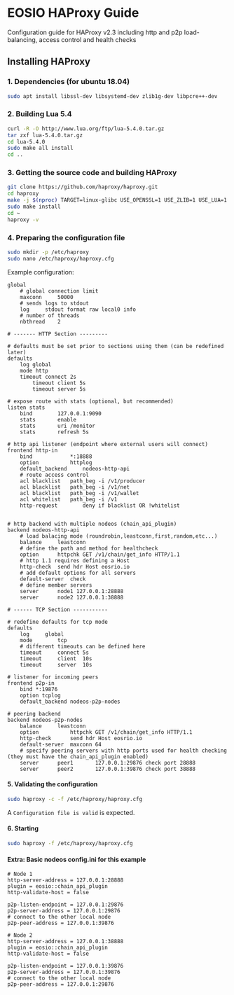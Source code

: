 # EOSIO HAProxy Guide

Configuration guide for HAProxy v2.3 including http and p2p load-balancing, access control and health checks

## Installing HAProxy

### 1. Dependencies (for ubuntu 18.04)
```bash
sudo apt install libssl-dev libsystemd-dev zlib1g-dev libpcre++-dev
```

### 2. Building Lua 5.4
```bash
curl -R -O http://www.lua.org/ftp/lua-5.4.0.tar.gz
tar zxf lua-5.4.0.tar.gz
cd lua-5.4.0
sudo make all install
cd ..
```

### 3. Getting the source code and building HAProxy
```bash
git clone https://github.com/haproxy/haproxy.git
cd haproxy
make -j $(nproc) TARGET=linux-glibc USE_OPENSSL=1 USE_ZLIB=1 USE_LUA=1 USE_PCRE=1 USE_SYSTEMD=1
sudo make install
cd ~
haproxy -v
```

### 4. Preparing the configuration file
```bash
sudo mkdir -p /etc/haproxy
sudo nano /etc/haproxy/haproxy.cfg
```

Example configuration:
```
global
	# global connection limit
	maxconn		50000
	# sends logs to stdout
	log		stdout format raw local0 info
	# number of threads
	nbthread	2

# ------- HTTP Section ---------

# defaults must be set prior to sections using them (can be redefined later)
defaults
	log global
	mode http
	timeout connect 2s
        timeout client 5s
        timeout server 5s

# expose route with stats (optional, but recommended)
listen stats
	bind		127.0.0.1:9090
	stats		enable
	stats		uri /monitor
	stats		refresh 5s

# http api listener (endpoint where external users will connect)
frontend http-in
	bind			*:18888
	option			httplog
	default_backend		nodeos-http-api
	# route access control
	acl	blacklist	path_beg -i /v1/producer
	acl	blacklist	path_beg -i /v1/net
	acl	blacklist	path_beg -i /v1/wallet
	acl	whitelist	path_beg -i /v1
	http-request		deny if blacklist OR !whitelist


# http backend with multiple nodeos (chain_api_plugin)
backend nodeos-http-api
	# load balacing mode (roundrobin,leastconn,first,random,etc...)
	balance		leastconn
	# define the path and method for healthcheck
	option		httpchk GET /v1/chain/get_info HTTP/1.1
	# http 1.1 requires defining a Host
	http-check	send hdr Host eosrio.io
	# add default options for all servers
	default-server	check
	# define member servers
	server		node1 127.0.0.1:28888
	server		node2 127.0.0.1:38888

# ------ TCP Section -----------

# redefine defaults for tcp mode
defaults
	log		global
	mode		tcp
	# different timeouts can be defined here
	timeout		connect 5s
	timeout		client	10s
	timeout		server	10s

# listener for incoming peers
frontend p2p-in
	bind *:19876
	option tcplog
	default_backend nodeos-p2p-nodes

# peering backend
backend nodeos-p2p-nodes
	balance		leastconn
	option          httpchk GET /v1/chain/get_info HTTP/1.1
	http-check      send hdr Host eosrio.io
	default-server	maxconn 64
	# specify peering servers with http ports used for health checking (they must have the chain_api_plugin enabled)
	server		peer1		127.0.0.1:29876 check port 28888
	server		peer2		127.0.0.1:39876 check port 38888

```

#### 5. Validating the configuration
```bash
sudo haproxy -c -f /etc/haproxy/haproxy.cfg
```
A `Configuration file is valid` is expected.

#### 6. Starting
```bash
sudo haproxy -f /etc/haproxy/haproxy.cfg
```

#### Extra: Basic nodeos config.ini for this example
```
# Node 1
http-server-address = 127.0.0.1:28888
plugin = eosio::chain_api_plugin
http-validate-host = false

p2p-listen-endpoint = 127.0.0.1:29876
p2p-server-address = 127.0.0.1:29876
# connect to the other local node
p2p-peer-address = 127.0.0.1:39876
```

```
# Node 2
http-server-address = 127.0.0.1:38888
plugin = eosio::chain_api_plugin
http-validate-host = false

p2p-listen-endpoint = 127.0.0.1:39876
p2p-server-address = 127.0.0.1:39876
# connect to the other local node
p2p-peer-address = 127.0.0.1:29876
```
